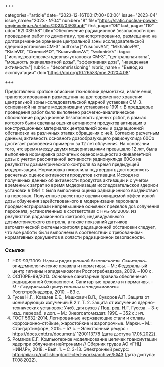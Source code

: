 +++

categories="article"
date="2023-12-16T00:17:00+03:00"
issue="2023-04"
issue_name="2023 - №04"
number="8"
file="https://static.nuclear-power-engineering.ru/articles/2023/04/08.pdf"
first_page="95"
last_page="110"
udc="621.039.58"
title="Обеспечение радиационной безопасности при проведении работ по демонтажу, транспортированию, размещению на долговременное хранение центральной зоны исследовательской ядерной установки СМ-3"
authors=["YusupovAN", "MikhailovPA", "KizinVD", "GromovMO", "KusovnikovAV", "AvdoninVV"]
tags=["исследовательская ядерная установка СМ-3", "центральная зона", "мощность эквивалентной дозы", "эффективная доза", "наведенная активность"]
rubric = "decommissioning"
rubric_name = "Вывод из эксплуатации"
doi="https://doi.org/10.26583/npe.2023.4.08"

+++

Представлено краткое описание технологии демонтажа, извлечения, транспортирования и размещения на долговременное хранение центральной зоны исследовательской ядерной установки СМ-3, основанной на опыте модернизации установки в 1991 г. В преддверье проведения работ было выполнено расчетно-аналитическое обоснование радиационной безопасности данных работ, в рамках которого были сделаны оценки активности продуктов активации в конструкционных материалах центральной зоны и радиационной обстановки на различных этапах обращения с ней. Согласно расчетным данным, активность основного дозообразующего радионуклида 60Co достигает равновесия примерно за 12 лет облучения. На основании того, что время между двумя модернизациями превышало 12 лет, была выполнена нормировка расчетных оценок мощности эквивалентной дозы с учетом рассчитанной активности радионуклида 60Co на результаты дозиметрического контроля во время предыдущей модернизации. Нормировка позволила подтвердить достоверность расчетных оценок активности продуктов активации. Исходя из полученных данных об активности продуктов активации и с учетом временных затрат во время модернизации исследовательской ядерной установки в 1991 г. была выполнена оценка радиационного воздействия на персонал. Полученные расчетные оценки ожидаемой эффективной дозы облучения задействованного в модернизации персонала продемонстрировали непревышение основных пределов доз облучения персонала, установленных в соответствии с НРБ-99/2009. Из результатов радиационного контроля, индивидуального дозиметрического контроля, а также показаний датчиков автоматической системы контроля радиационной обстановки следует, что все работы были выполнены в соответствии с требованиями нормативных документов в области радиационной безопасности.

### Ссылки

1. НРБ-99/2009. Нормы радиационной безопасности. Санитарно-эпидемиологические правила и нормативы. – М.: Федеральный центр гигиены и эпидемиологии Роспотребнадзора, 2009. – 100 с.
2. ОСПОРБ-99/2010. Основные санитарные правила обеспечения радиационной безопасности. Санитарные правила и нормативы. – М.: Федеральный центр гигиены и эпидемиологии Роспотребнадзора, 2010. – 83 с.
3. Гусев Н.Г., Ковалев Е.Е., Машкович В.П., Суворов А.П. Защита от ионизирующих излучений: В 2 т. Т. 2. Защита от излучения ядерно-технических установок: Учеб. для вузов / Под. ред. Н.Г. Гусева. – 3-е изд., перераб. и доп. – М.: Энергоатомиздат, 1990. – 352 с.: ил.
4. ГОСТ 5632-2014. Легированные нержавеющие стали и сплавы коррозионно-стойкие, жаростойкие и жаропрочные. Марки. – М.: Стандартинформ, 2015. – 52 с. – Электронный ресурс : https://docs.cntd.ru/document/ 1200113778 (дата доступа 17.08.2022).
5. Романов Е.Г. Компьютерное моделирование цепочек трансмутации ядер при облучении нейтронами // Сборник трудов АО «ГНЦ НИИАР», 2018. – Вып. 1. – С. 3-13. Электронный ресурс: http://niiar.ru/publishing/collected-works/archive/5043 (дата доступа: 17.08.2022).
